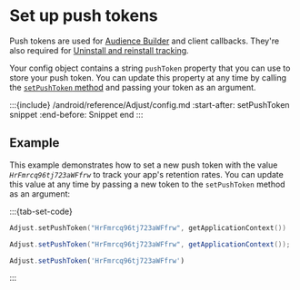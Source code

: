 # Set up push tokens

Push tokens are used for [Audience Builder](https://help.adjust.com/en/article/audience-builder) and client callbacks. They're also required for [Uninstall and reinstall tracking](https://help.adjust.com/en/article/uninstalls-reinstalls).

Your config object contains a string `pushToken` property that you can use to store your push token. You can update this property at any time by calling the [`setPushToken` method](#android-setpushtoken-invocation) and passing your token as an argument.

:::{include} /android/reference/Adjust/config.md
:start-after: setPushToken snippet
:end-before: Snippet end
:::

## Example

This example demonstrates how to set a new push token with the value _`HrFmrcq96tj723aWFfrw`_ to track your app's retention rates. You can update this value at any time by passing a new token to the `setPushToken` method as an argument:

:::{tab-set-code}

```kotlin
Adjust.setPushToken("HrFmrcq96tj723aWFfrw", getApplicationContext())
```

```java
Adjust.setPushToken("HrFmrcq96tj723aWFfrw", getApplicationContext());
```

```javascript
Adjust.setPushToken('HrFmrcq96tj723aWFfrw')
```

:::
